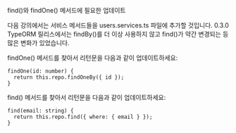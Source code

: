 find()와 findOne() 메서드에 필요한 업데이트

다음 강의에서는 서비스 메서드들을 users.services.ts 파일에 추가할 것입니다. 0.3.0 TypeORM 릴리스에서는 findBy()를 더 이상 사용하지 않고 find()가 약간 변경되는 등 많은 변화가 있었습니다.

findOne() 메서드를 찾아서 리턴문을 다음과 같이 업데이트하세요:

    findOne(id: number) {
      return this.repo.findOneBy({ id });
    }

find() 메서드를 찾아서 리턴문을 다음과 같이 업데이트하세요:

    find(email: string) {
      return this.repo.find({ where: { email } });
    }
